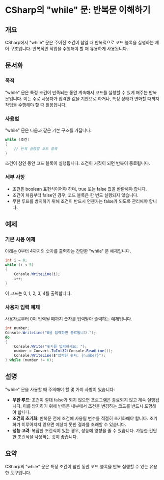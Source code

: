 <!--
Meta Description: # CSharp의 "while" 문: 반복문 이해하기 ## 개요 CSharp에서 "while" 문은 주어진 조건이 참일 때 반복적으로 코드 블록을 실행하는 제어 구조입니다. 반복적인 작업을 수행해야 할 때 유용하게 사용됩니다. ## 문서화 ### 목적 "while" 문...
Meta Keywords: while, 조건이, console, 합니다, number
-->

# CSharp의 "while" 문: 반복문 이해하기

## 개요
CSharp에서 "while" 문은 주어진 조건이 참일 때 반복적으로 코드 블록을 실행하는 제어 구조입니다. 반복적인 작업을 수행해야 할 때 유용하게 사용됩니다.

## 문서화
### 목적
"while" 문은 특정 조건이 만족되는 동안 계속해서 코드를 실행할 수 있게 해주는 반복문입니다. 이는 주로 사용자가 입력한 값을 기반으로 하거나, 특정 상태가 변화할 때까지 작업을 수행해야 할 때 활용됩니다.

### 사용법
"while" 문은 다음과 같은 기본 구조를 가집니다:

```csharp
while (조건)
{
    // 반복 실행할 코드 블록
}
```

조건이 참인 동안 코드 블록이 실행됩니다. 조건이 거짓이 되면 반복이 종료됩니다.

### 세부 사항
- 조건은 boolean 표현식이어야 하며, true 또는 false 값을 반환해야 합니다.
- 조건이 처음부터 false인 경우, 코드 블록은 한 번도 실행되지 않습니다.
- 무한 루프를 방지하기 위해 조건이 반드시 언젠가는 false가 되도록 관리해야 합니다.

## 예제
### 기본 사용 예제
아래는 0부터 4까지의 숫자를 출력하는 간단한 "while" 문 예제입니다.

```csharp
int i = 0;
while (i < 5)
{
    Console.WriteLine(i);
    i++;
}
```

이 코드는 0, 1, 2, 3, 4를 출력합니다.

### 사용자 입력 예제
사용자로부터 0이 입력될 때까지 숫자를 입력받아 출력하는 예제입니다.

```csharp
int number;
Console.WriteLine("0을 입력하면 종료됩니다.");
do
{
    Console.Write("숫자를 입력하세요: ");
    number = Convert.ToInt32(Console.ReadLine());
    Console.WriteLine($"입력한 숫자: {number}");
} while (number != 0);
```

## 설명
"while" 문을 사용할 때 주의해야 할 몇 가지 사항이 있습니다:
- **무한 루프**: 조건이 절대 false가 되지 않으면 프로그램은 종료되지 않고 계속 실행됩니다. 이를 방지하기 위해 반복문 내부에서 조건을 변경하는 코드를 반드시 포함해야 합니다.
- **조건의 초기화**: 반복문 전에 조건에 사용될 변수를 적절히 초기화해야 합니다. 초기화가 이루어지지 않으면 예상치 못한 결과를 초래할 수 있습니다.
- **성능 고려**: 복잡한 조건식이 있는 경우, 성능에 영향을 줄 수 있습니다. 가능한 간단한 조건식을 사용하는 것이 좋습니다.

## 요약
CSharp의 "while" 문은 특정 조건이 참인 동안 코드 블록을 반복 실행할 수 있는 유용한 도구입니다.